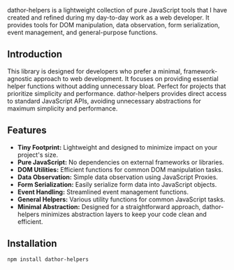 dathor-helpers is a lightweight collection of pure JavaScript tools that I have created and refined during my day-to-day work as a web developer. It provides tools for DOM manipulation, data observation, form serialization, event management, and general-purpose functions.

## Introduction

This library is designed for developers who prefer a minimal, framework-agnostic approach to web development. It focuses on providing essential helper functions without adding unnecessary bloat. Perfect for projects that prioritize simplicity and performance. dathor-helpers provides direct access to standard JavaScript APIs, avoiding unnecessary abstractions for maximum simplicity and performance.

## Features

* **Tiny Footprint:** Lightweight and designed to minimize impact on your project's size.
* **Pure JavaScript:** No dependencies on external frameworks or libraries.
* **DOM Utilities:** Efficient functions for common DOM manipulation tasks.
* **Data Observation:** Simple data observation using JavaScript Proxies.
* **Form Serialization:** Easily serialize form data into JavaScript objects.
* **Event Handling:** Streamlined event management functions.
* **General Helpers:** Various utility functions for common JavaScript tasks.
* **Minimal Abstraction:** Designed for a straightforward approach, dathor-helpers minimizes abstraction layers to keep your code clean and efficient.

## Installation

```bash
npm install dathor-helpers